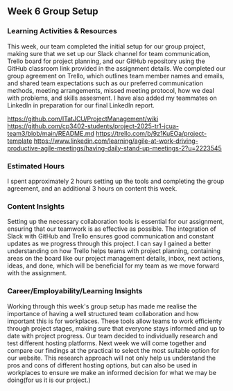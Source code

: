 <h2>Week 6 Group Setup</h2>

<h3>Learning Activities & Resources</h3>
<p>This week, our team completed the initial setup for our group project, making sure that we set up our Slack channel for team communication, Trello board for project planning, and our GitHub repository using the GitHub classroom link provided in the assignment details. We completed our group agreement on Trello, which outlines team member names and emails, and shared team expectations such as our preferred communication methods, meeting arrangements, missed meeting protocol, how we deal with problems, and skills assesment. I have also added my teammates on LinkedIn in preparation for our final LinkedIn report.</p>
<a href="https://github.com/ITatJCU/ProjectManagement/wiki">https://github.com/ITatJCU/ProjectManagement/wiki</a>
<a href="https://github.com/cp3402-students/project-2025-tr1-jcua-team3/blob/main/README.md">https://github.com/cp3402-students/project-2025-tr1-jcua-team3/blob/main/README.md</a>
<a href="https://trello.com/b/9z1KuEOa/project-template">https://trello.com/b/9z1KuEOa/project-template</a>
<a href="https://www.linkedin.com/learning/agile-at-work-driving-productive-agile-meetings/having-daily-stand-up-meetings-2?u=2223545">https://www.linkedin.com/learning/agile-at-work-driving-productive-agile-meetings/having-daily-stand-up-meetings-2?u=2223545</a>

<h3>Estimated Hours</h3>
<p>I spent approximately 2 hours setting up the tools and completing the group agreement, and an additional 3 hours on content this week.</p>

<h3>Content Insights</h3>
<p>Setting up the necessary collaboration tools is essential for our assignment, ensuring that our teamwork is as effective as possible. The integration of Slack with GitHub and Trello ensures good communication and constant updates as we progress through this project. I can say I gained a better understanding on how Trello helps teams with project planning, containing areas on the board like our project management details, inbox, next actions, ideas, and done, which will be beneficial for my team as we move forward with the assignment.</p>

<h3>Career/Employability/Learning Insights</h3>
<p>Working through this week's group setup has made me realise the importance of having a well structured team collaboration and how important this is for workplaces. These tools allow teams to work efficienty through project stages, making sure that everyone stays informed and up to date with project progress. Our team decided to individually research and test different hosting platforms. Next week we will come together and compare our findings at the practical to select the most suitable option for our website. This research approach will not only help us understand the pros and cons of different hosting options, but can also be used in workplaces to ensure we make an informed decision for what we may be doing(for us it is our project.)</p>
